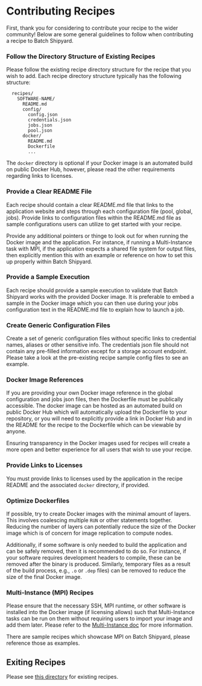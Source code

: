 # Contributing Recipes
First, thank you for considering to contribute your recipe to the wider
community! Below are some general guidelines to follow when contributing
a recipe to Batch Shipyard.

### Follow the Directory Structure of Existing Recipes
Please follow the existing recipe directory structure for the recipe that
you wish to add. Each recipe directory structure typically has the following
structure:

```
  recipes/
    SOFTWARE-NAME/
      README.md
      config/
        config.json
        credentials.json
        jobs.json
        pool.json
      docker/
        README.md
        Dockerfile
        ...
```

The `docker` directory is optional if your Docker image is an automated
build on public Docker Hub, however, please read the other requirements
regarding links to licenses.

### Provide a Clear README File
Each recipe should contain a clear README.md file that links to the
application website and steps through each configuration file (pool, global,
jobs). Provide links to configuration files within the README.md file
as sample configurations users can utilize to get started with your
recipe.

Provide any additional pointers or thinge to look out for when running
the Docker image and the application. For instance, if running a
Multi-Instance task with MPI, if the application expects a shared file
system for output files, then explicitly mention this with an example
or reference on how to set this up properly within Batch Shipyard.

### Provide a Sample Execution
Each recipe should provide a sample execution to validate that Batch
Shipyard works with the provided Docker image. It is preferable to
embed a sample in the Docker image which you can then use during your
jobs configuration text in the README.md file to explain how to launch
a job.

### Create Generic Configuration Files
Create a set of generic configuration files without specific links to
credential names, aliases or other sensitive info. The credentials json
file should not contain any pre-filled information except for a storage
account endpoint. Please take a look at the pre-existing recipe sample
config files to see an example.

### Docker Image References
If you are providing your own Docker image reference in the global
configuration and jobs json files, then the Dockerfile must be publically
accessible. The docker image can be hosted as an automated build on
public Docker Hub which will automatically upload the Dockerfile to your
repository, or you will need to explicitly provide a link in Docker Hub
and in the README for the recipe to the Dockerfile which can be viewable by
anyone.

Ensuring transparency in the Docker images used for recipes will create
a more open and better experience for all users that wish to use your recipe.

### Provide Links to Licenses
You must provide links to licenses used by the application in the recipe
README and the associated `docker` directory, if provided.

### Optimize Dockerfiles
If possible, try to create Docker images with the minimal amount of layers.
This involves coalescing multiple `RUN` or other statements together.
Reducing the number of layers can potentially reduce the size of the
Docker image which is of concern for image replication to compute nodes.

Additionally, if some software is only needed to build the application and
can be safely removed, then it is recommended to do so. For instance,
if your software requires development headers to compile, these can be
removed after the binary is produced. Similarly, temporary files as a
result of the build process, e.g., `.o` or `.dep` files) can be removed
to reduce the size of the final Docker image.

### Multi-Instance (MPI) Recipes
Please ensure that the necessary SSH, MPI runtime, or other software is
installed into the Docker image (if licensing allows) such that Multi-Instance
tasks can be run on them without requiring users to import your image and add
them later. Please refer to the
[Multi-Instance doc](80-batch-shipyard-multi-instance-tasks.md) for more
information.

There are sample recipes which showcase MPI on Batch Shipyard, please
reference those as examples.

## Exiting Recipes
Please see [this directory](../recipes) for existing recipes.
